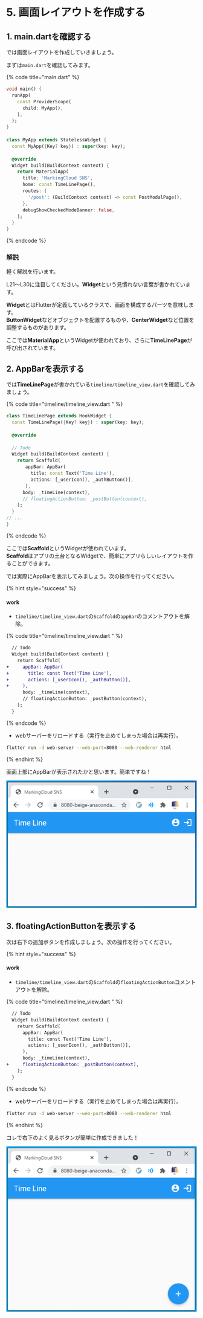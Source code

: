 # 5. 画面レイアウトを作成する

## 1. main.dartを確認する

では画面レイアウトを作成していきましょう。

まずは`main.dart`を確認してみます。

{% code title="main.dart" %}
```dart
void main() {
  runApp(
    const ProviderScope(
      child: MyApp(),
    ),
  );
}

class MyApp extends StatelessWidget {
  const MyApp({Key? key}) : super(key: key);
  
  @override
  Widget build(BuildContext context) {
    return MaterialApp(
      title: 'MarkingCloud SNS',
      home: const TimeLinePage(),
      routes: {
        '/post': (BuildContext context) => const PostModalPage(),
      },
      debugShowCheckedModeBanner: false,
    );
  }
}
```
{% endcode %}

### 解説

軽く解説を行います。

L21～L30に注目してください。**Widget**という見慣れない言葉が書かれています。

**Widget**とはFlutterが定義しているクラスで、画面を構成するパーツを意味します。\
**ButtonWidget**などオブジェクトを配置するものや、**CenterWidget**など位置を調整するものがあります。

ここでは**MaterialApp**というWidgetが使われており、さらに**TimeLinePage**が呼び出されています。

## 2. AppBarを表示する

では**TimeLinePage**が書かれている`timeline/timeline_view.dart`を確認してみましょう。

{% code title="timeline/timeline_view.dart " %}
```dart
class TimeLinePage extends HookWidget {
  const TimeLinePage({Key? key}) : super(key: key);

  @override

  // Todo
  Widget build(BuildContext context) {
    return Scaffold(
       appBar: AppBar(
         title: const Text('Time Line'),
         actions: [_userIcon(), _authButton()],
       ),
      body: _timeLine(context),
      // floatingActionButton: _postButton(context),
    );
  }
// ...
}
```
{% endcode %}

ここでは**Scaffold**というWidgetが使われています。\
**Scaffold**はアプリの土台となるWidgetで、簡単にアプリらしいレイアウトを作ることができます。

では実際にAppBarを表示してみましょう。次の操作を行ってください。

{% hint style="success" %}
#### work

* `timeline/timeline_view.dart`の`Scaffold`の`appBar`のコメントアウトを解除。

{% code title="timeline/timeline_view.dart " %}
```diff
  // Todo
  Widget build(BuildContext context) {
    return Scaffold(
+     appBar: AppBar(
+       title: const Text('Time Line'),
+       actions: [_userIcon(), _authButton()],
+     ),
      body: _timeLine(context),
      // floatingActionButton: _postButton(context),
    );
  }
```
{% endcode %}

* webサーバーをリロードする（実行を止めてしまった場合は再実行）。

```bash
flutter run -d web-server --web-port=8080 --web-renderer html
```
{% endhint %}

画面上部にAppBarが表示されたかと思います。簡単ですね！

![](<.gitbook/assets/image (1) (1).png>)

## 3. floatingActionButtonを表示する

次は右下の追加ボタンを作成しましょう。次の操作を行ってください。

{% hint style="success" %}
#### work

* `timeline/timeline_view.dart`の`Scaffold`の`floatingActionButton`コメントアウトを解除。

{% code title="timeline/timeline_view.dart " %}
```diff
  // Todo
  Widget build(BuildContext context) {
    return Scaffold(
      appBar: AppBar(
        title: const Text('Time Line'),
        actions: [_userIcon(), _authButton()],
      ),
      body: _timeLine(context),
+     floatingActionButton: _postButton(context),
    );
  }
```
{% endcode %}

* webサーバーをリロードする（実行を止めてしまった場合は再実行）。

```bash
flutter run -d web-server --web-port=8080 --web-renderer html
```
{% endhint %}

コレで右下のよく見るボタンが簡単に作成できました！

![](<.gitbook/assets/image (3) (1).png>)
